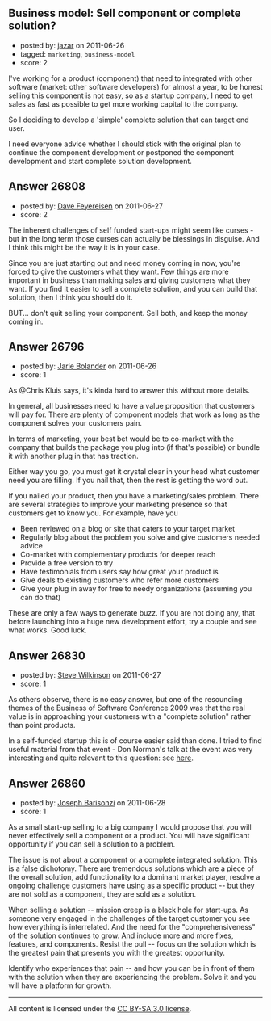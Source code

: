 ## Business model: Sell component or complete solution?

- posted by: [jazar](https://stackexchange.com/users/-1/6750-jazar) on 2011-06-26
- tagged: `marketing`, `business-model`
- score: 2

I've working for a product (component) that need to integrated with other software (market: other software developers) for almost a year, to be honest selling this component is not easy, so as a startup company, I need to get sales as fast as possible to get more working capital to the company.

So I deciding to develop a 'simple' complete solution that can target end user.

I need everyone advice whether I should stick with the original plan to continue the component development or postponed the component development and start complete solution development.


## Answer 26808

- posted by: [Dave Feyereisen](https://stackexchange.com/users/-1/8565-dave-feyereisen) on 2011-06-27
- score: 2

The inherent challenges of self funded start-ups might seem like curses - but in the long term those curses can actually be blessings in disguise.   And I think this might be the way it is in your case.

Since you are just starting out and need money coming in now, you're forced to give the customers what they want.  Few things are more important in business than making sales and giving customers what they want.  If you find it easier to sell a complete solution, and you can build that solution, then I think you should do it.

BUT...  don't quit selling your component.  Sell both, and keep the money coming in.  


## Answer 26796

- posted by: [Jarie Bolander](https://stackexchange.com/users/-1/585-jarie-bolander) on 2011-06-26
- score: 1

As @Chris Kluis says, it's kinda hard to answer this without more details.

In general, all businesses need to have a value proposition that customers will pay for. There are plenty of component models that work as long as the component solves your customers pain.

In terms of marketing, your best bet would be to co-market with the company that builds the package you plug into (if that's possible) or bundle it with another plug in that has traction.

Either way you go, you must get it crystal clear in your head what customer need you are filling. If you nail that, then the rest is getting the word out.

If you nailed your product, then you have a marketing/sales problem. There are several strategies to improve your marketing presence so that customers get to know you. For example, have you

* Been reviewed on a blog or site that caters to your target market
* Regularly blog about the problem you solve and give customers needed advice
* Co-market with complementary products for deeper reach
* Provide a free version to try
* Have testimonials from users say how great your product is
* Give deals to existing customers who refer more customers
* Give your plug in away for free to needy organizations (assuming you can do that)

These are only a few ways to generate buzz. If you are not doing any, that before launching into a huge new development effort, try a couple and see what works. Good luck.


## Answer 26830

- posted by: [Steve Wilkinson](https://stackexchange.com/users/-1/2177-steve-wilkinson) on 2011-06-27
- score: 1

<p>As others observe, there is no easy answer, but one of the resounding themes of the Business of Software Conference 2009 was that the real value is in approaching your customers with a "complete solution" rather than point products.  </p>

<p>In a self-funded startup this is of course easier said than done.  I tried to find useful material from that event - Don Norman's talk at the event was very interesting and quite relevant to this question: see <a href="http://blog.businessofsoftware.org/2010/06/don-norman-at-business-of-software-2010.html" rel="nofollow">here</a>.</p>



## Answer 26860

- posted by: [Joseph Barisonzi](https://stackexchange.com/users/-1/8791-joseph-barisonzi) on 2011-06-28
- score: 1

As a small start-up selling to a big company I would propose that you will never effectively sell a component or a product. You will have significant opportunity if you can sell a solution to a problem. 

The issue is not about a component or a complete integrated solution. This is a false dichotomy. There are tremendous solutions which are a piece of the overall solution, add functionality to a dominant market player, resolve a ongoing challenge customers have using as a specific product -- but they are not sold as a component, they are sold as a solution.

When selling a solution -- mission creep is a black hole for start-ups. As someone very engaged in the challenges of the target customer you see how everything is interrelated. And the need for the "comprehensiveness" of the solution continues to grow. And include more and more fixes, features, and components. Resist the pull -- focus on the solution which is the greatest pain that presents you with the greatest opportunity. 

Identify who experiences that pain -- and how you can be in front of them with the solution when they are experiencing the problem. Solve it and you will have a platform for growth.   





---

All content is licensed under the [CC BY-SA 3.0 license](https://creativecommons.org/licenses/by-sa/3.0/).
